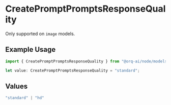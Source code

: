 # CreatePromptPromptsResponseQuality

Only supported on `image` models.

## Example Usage

```typescript
import { CreatePromptPromptsResponseQuality } from "@orq-ai/node/models/operations";

let value: CreatePromptPromptsResponseQuality = "standard";
```

## Values

```typescript
"standard" | "hd"
```